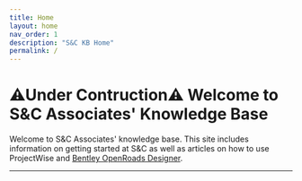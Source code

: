 ```yaml
---
title: Home
layout: home
nav_order: 1
description: "S&C KB Home"
permalink: / 
---
```


# ⚠Under Contruction⚠ Welcome to S&C Associates' Knowledge Base
 
Welcome to S&C Associates' knowledge base. This site includes information on getting started at S&C as well as articles on how to use ProjectWise and [Bentley OpenRoads Designer].

----

[^1]: [This is what a source looks like.](www.example.com).

[Bentley OpenRoads Designer]: https://www.bentley.com/software/openroads-designer/

